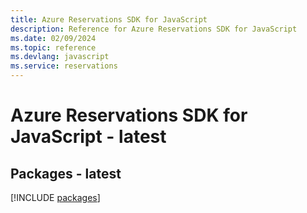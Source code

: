 ```yaml
---
title: Azure Reservations SDK for JavaScript
description: Reference for Azure Reservations SDK for JavaScript
ms.date: 02/09/2024
ms.topic: reference
ms.devlang: javascript
ms.service: reservations
---
```

# Azure Reservations SDK for JavaScript - latest
## Packages - latest
[!INCLUDE [packages](reservations-index.md)]